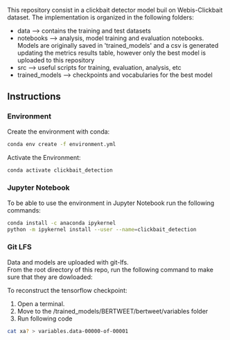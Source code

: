 This repository consist in a clickbait detector model buil on Webis-Clickbait dataset. The implementation is organized in the following folders: <br />
* data --> contains the training and test datasets <br />
* notebooks --> analysis, model training and evaluation notebooks. Models are originally saved in 'trained_models' and a csv is generated updating the metrics results table, however only the best model is uploaded to this repository <br />
* src --> useful scripts for training, evaluation, analysis, etc <br />
* trained_models --> checkpoints and vocabularies for the best model <br />


## Instructions

### Environment

Create the environment with conda:

```bash
conda env create -f environment.yml
```

Activate the Environment:

```bash
conda activate clickbait_detection
```

### Jupyter Notebook

To be able to use the environment in Jupyter Notebook run the following commands:

```bash
conda install -c anaconda ipykernel
python -m ipykernel install --user --name=clickbait_detection
```

### Git LFS

Data and models are uploaded with git-lfs.  <br />
From the root directory of this repo, run the following command to make sure that they are dowloaded:

To reconstruct the tensorflow checkpoint:
1. Open a terminal.
2. Move to the /trained_models/BERTWEET/bertweet/variables folder
3. Run following code

```bash
cat xa? > variables.data-00000-of-00001

```
